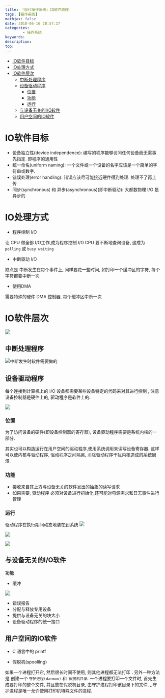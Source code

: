 ```yaml
---
title: 『现代操作系统』IO软件原理
tags: [操作系统]
mathjax: false
date: 2018-06-16 20:57:27
categories:
        - 操作系统
keywords:
description:
top:
---
```


<!-- TOC -->

- [IO软件目标](#io软件目标)
- [IO处理方式](#io处理方式)
- [IO软件层次](#io软件层次)
    - [中断处理程序](#中断处理程序)
    - [设备驱动程序](#设备驱动程序)
        - [位置](#位置)
        - [功能](#功能)
        - [运行](#运行)
    - [与设备无关的I/O软件](#与设备无关的io软件)
    - [用户空间的IO软件](#用户空间的io软件)

<!-- /TOC -->
<!-- more -->

<a id="markdown-io软件目标" name="io软件目标"></a>
# IO软件目标
* 设备独立性(device independence): 编写的程序能够访问任何设备而无需事先指定. 即程序的通用性
* 统一命名(uniform naming): 一个文件或一个设备的名字应该是一个简单的字符串或数字. 
* 错误处理(error handling): 错误应该尽可能接近硬件得到处理.  处理不了再上传
* 同步(synchronous) 和 异步(asynchronous)(即中断驱动): 大都数物理 I/O 是  异步的


<a id="markdown-io处理方式" name="io处理方式"></a>
# IO处理方式
* 程序控制 I/O

让 CPU 做全部 I/O工作,成为程序控制 I/O
CPU 要不断地查询设备, 这成为 `polling` 或 `busy waiting`
* 中断驱动 I/O

缺点是 中断发生在每个事件上, 同样要花一些时间,
如打印一个缓冲区的字符, 每个字符都要中断一次
* 使用DMA

需要特殊的硬件 DMA 控制器, 每个缓冲区中断一次

<a id="markdown-io软件层次" name="io软件层次"></a>
# IO软件层次
![](https://upload-images.jianshu.io/upload_images/7130568-15e38d5c0266b3ce.png?imageMogr2/auto-orient/strip%7CimageView2/2/w/1240)

<a id="markdown-中断处理程序" name="中断处理程序"></a>
## 中断处理程序
![中断发生时软件需要做的](https://upload-images.jianshu.io/upload_images/7130568-8a083e447a046fde.png?imageMogr2/auto-orient/strip%7CimageView2/2/w/1240)
<a id="markdown-设备驱动程序" name="设备驱动程序"></a>
## 设备驱动程序


每个连接到计算机上的 I/O 设备都需要某些设备特定的代码来对其进行控制 , 注意 设备控制器是硬件上的, 驱动程序是软件上的. 

![](https://upload-images.jianshu.io/upload_images/7130568-4db40de87e2d9454.png?imageMogr2/auto-orient/strip%7CimageView2/2/w/1240)

<a id="markdown-位置" name="位置"></a>
### 位置
为了访问设备的硬件(即设备控制器的寄存器), 设备驱动程序需要是系统内核的一部分. 

其实也可以构造运行在用户空间的驱动程序,使用系统调用来读写设备寄存器. 这样可以使内核与驱动程序,  驱动程序之间隔离, 消除驱动程序干扰内核造成的系统崩溃.

<a id="markdown-功能" name="功能"></a>
### 功能
* 接收来自其上方与设备无关的软件发出的抽象的读写请求
* 如果需要, 驱动程序 必须对设备进行初始化,还可能对电源需求和日志事件进行管理

<a id="markdown-运行" name="运行"></a>
### 运行
驱动程序在执行期间动态地装在到系统
![](https://upload-images.jianshu.io/upload_images/7130568-49e9705b0b160924.png?imageMogr2/auto-orient/strip%7CimageView2/2/w/1240)

![](https://upload-images.jianshu.io/upload_images/7130568-978e1aca394e0122.png?imageMogr2/auto-orient/strip%7CimageView2/2/w/1240)

![](https://upload-images.jianshu.io/upload_images/7130568-b054c4666b855453.png?imageMogr2/auto-orient/strip%7CimageView2/2/w/1240)


<a id="markdown-与设备无关的io软件" name="与设备无关的io软件"></a>
## 与设备无关的I/O软件
**功能**
* 缓冲

![](https://upload-images.jianshu.io/upload_images/7130568-fd1901f63a7e4c69.png?imageMogr2/auto-orient/strip%7CimageView2/2/w/1240)
* 错误报告
* 分配与释放专用设备
* 提供与设备无关的块大小
* 设备驱动程序的统一接口

<a id="markdown-用户空间的io软件" name="用户空间的io软件"></a>
## 用户空间的IO软件
* C 语言中的 printf


* 假脱机(spoolilng)

如果一个进程打开它, 然后很长时间不使用, 则其他进程都无法打印 .  另外一种方法是   创建一个 `守护进程(daemon)` 和` 假脱机目录`. 一个进程要打印一个文件时, 首先生成要打印的整个文件, 并且放在假脱机目录, 由守护进程打印该目录下的文件, ,,守护进程是唯一允许使用打印机特殊文件的进程.

